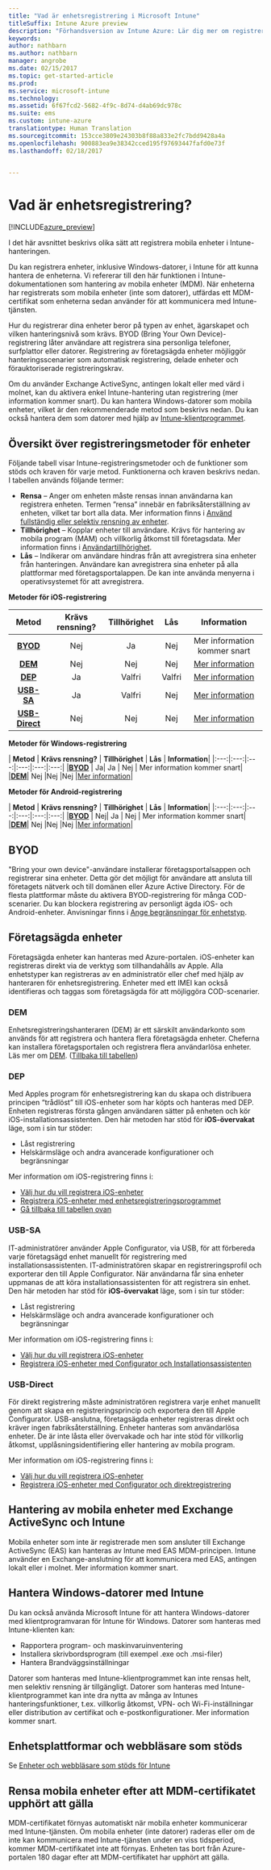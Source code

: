 ```yaml
---
title: "Vad är enhetsregistrering i Microsoft Intune"
titleSuffix: Intune Azure preview
description: "Förhandsversion av Intune Azure: Lär dig mer om registrering av iOS-, Android- och Windows-enheter."
keywords: 
author: nathbarn
ms.author: nathbarn
manager: angrobe
ms.date: 02/15/2017
ms.topic: get-started-article
ms.prod: 
ms.service: microsoft-intune
ms.technology: 
ms.assetid: 6f67fcd2-5682-4f9c-8d74-d4ab69dc978c
ms.suite: ems
ms.custom: intune-azure
translationtype: Human Translation
ms.sourcegitcommit: 153cce3809e24303b8f88a833e2fc7bdd9428a4a
ms.openlocfilehash: 900883ea9e38342cced195f97693447fafd0e73f
ms.lasthandoff: 02/18/2017


---
```


# <a name="what-is-device-enrollment"></a>Vad är enhetsregistrering?
[!INCLUDE[azure_preview](../includes/azure_preview.md)]

I det här avsnittet beskrivs olika sätt att registrera mobila enheter i Intune-hanteringen.

Du kan registrera enheter, inklusive Windows-datorer, i Intune för att kunna hantera de enheterna. Vi refererar till den här funktionen i Intune-dokumentationen som hantering av mobila enheter (MDM). När enheterna har registrerats som mobila enheter (inte som datorer), utfärdas ett MDM-certifikat som enheterna sedan använder för att kommunicera med Intune-tjänsten.

Hur du registrerar dina enheter beror på typen av enhet, ägarskapet och vilken hanteringsnivå som krävs. BYOD (Bring Your Own Device)-registrering låter användare att registrera sina personliga telefoner, surfplattor eller datorer. Registrering av företagsägda enheter möjliggör hanteringsscenarier som automatisk registrering, delade enheter och förauktoriserade registreringskrav.

Om du använder Exchange ActiveSync, antingen lokalt eller med värd i molnet, kan du aktivera enkel Intune-hantering utan registrering (mer information kommer snart). Du kan hantera Windows-datorer som mobila enheter, vilket är den rekommenderade metod som beskrivs nedan. Du kan också hantera dem som datorer med hjälp av [Intune-klientprogrammet](https://docs.microsoft.com/intune/deploy-use/manage-windows-pcs-with-microsoft-intune).


## <a name="overview-of-device-enrollment-methods"></a>Översikt över registreringsmetoder för enheter

Följande tabell visar Intune-registreringsmetoder och de funktioner som stöds och kraven för varje metod. Funktionerna och kraven beskrivs nedan. I tabellen används följande termer:

- **Rensa** – Anger om enheten måste rensas innan användarna kan registrera enheten. Termen ”rensa” innebär en fabriksåterställning av enheten, vilket tar bort alla data. Mer information finns i [Använd fullständig eller selektiv rensning av enheter](/intune-azure/manage-devices/use-full-or-selective-wipe-on-devices-using-microsoft-intune).
- **Tillhörighet** – Kopplar enheter till användare. Krävs för hantering av mobila program (MAM) och villkorlig åtkomst till företagsdata. Mer information finns i [Användartillhörighet](enroll-ios-devices-using-device-enrollment-program.md).
- **Lås** – Indikerar om användare hindras från att avregistrera sina enheter från hanteringen. Användare kan avregistrera sina enheter på alla plattformar med företagsportalappen. De kan inte använda menyerna i operativsystemet för att avregistrera.


**Metoder för iOS-registrering**

| **Metod** |    **Krävs rensning?** |    **Tillhörighet**    |    **Lås** | **Information** |
|:---:|:---:|:---:|:---:|:---:|
|**[BYOD](#byod)** | Nej|    Ja |    Nej | Mer information kommer snart|
|**[DEM](#dem)**|    Nej |Nej |Nej    | [Mer information](enroll-ios-devices-using-device-enrollment-program.md)|
|**[DEP](#dep)**|    Ja |    Valfri |    Valfri|[Mer information](enroll-ios-devices-using-device-enrollment-program.md)|
|**[USB-SA](#usb-sa)**|    Ja |    Valfri |    Nej| [Mer information](enroll-ios-devices-with-apple-configurator-and-setup-assistant.md)|
|**[USB-Direct](#usb-direct)**|    Nej |    Nej    | Nej|[Mer information](enroll-ios-devices-with-apple-configurator-and-direct-enrollment.md)|



**Metoder för Windows-registrering**

| **Metod** |    **Krävs rensning?** |    **Tillhörighet**    |    **Lås** | **Information**|
|:---:|:---:|:---:|:---:|:---:|:---:|
|**[BYOD](#byod)** | Ja|    Ja |    Nej | Mer information kommer snart|
|**[DEM](#dem)**|    Nej |Nej |Nej    |[Mer information](enroll-devices-using-device-enrollment-manager.md)|

**Metoder för Android-registrering**

| **Metod** |    **Krävs rensning?** |    **Tillhörighet**    |    **Lås** | **Information**|
|:---:|:---:|:---:|:---:|:---:|:---:|
|**[BYOD](#byod)** | Nej|    Ja |    Nej | Mer information kommer snart|
|**[DEM](#dem)**|    Nej |Nej |Nej    |[Mer information](enroll-ios-devices-using-device-enrollment-program.md)|


## <a name="byod"></a>BYOD
"Bring your own device"-användare installerar företagsportalsappen och registrerar sina enheter. Detta gör det möjligt för användare att ansluta till företagets nätverk och till domänen eller Azure Active Directory. För de flesta plattformar måste du aktivera BYOD-registrering för många COD-scenarier. Du kan blockera registrering av personligt ägda iOS- och Android-enheter. Anvisningar finns i [Ange begränsningar för enhetstyp](https://docs.microsoft.com/intune-azure/enroll-devices/set-enrollment-restrictions#set-device-type-restrictions).

## <a name="corporate-owned-devices"></a>Företagsägda enheter
Företagsägda enheter kan hanteras med Azure-portalen. iOS-enheter kan registreras direkt via de verktyg som tillhandahålls av Apple. Alla enhetstyper kan registreras av en administratör eller chef med hjälp av hanteraren för enhetsregistrering. Enheter med ett IMEI kan också identifieras och taggas som företagsägda för att möjliggöra COD-scenarier.

### <a name="dem"></a>DEM
Enhetsregistreringshanteraren (DEM) är ett särskilt användarkonto som används för att registrera och hantera flera företagsägda enheter. Cheferna kan installera företagsportalen och registrera flera användarlösa enheter. Läs mer om [DEM](enroll-devices-using-device-enrollment-manager.md). ([Tillbaka till tabellen](#overview-of-device-enrollment-methods))

### <a name="dep"></a>DEP
Med Apples program för enhetsregistrering kan du skapa och distribuera principen “trådlöst” till iOS-enheter som har köpts och hanteras med DEP. Enheten registreras första gången användaren sätter på enheten och kör iOS-installationsassistenten. Den här metoden har stöd för **iOS-övervakat** läge, som i sin tur stöder:

  -    Låst registrering
  -    Helskärmsläge och andra avancerade konfigurationer och begränsningar

Mer information om iOS-registrering finns i:

- [Välj hur du vill registrera iOS-enheter](choose-ios-enrollment-method.md)
- [Registrera iOS-enheter med enhetsregistreringsprogrammet](enroll-ios-devices-using-device-enrollment-program.md)
- [Gå tillbaka till tabellen ovan](#overview-of-device-enrollment-methods)

### <a name="usb-sa"></a>USB-SA
IT-administratörer använder Apple Configurator, via USB, för att förbereda varje företagsägd enhet manuellt för registrering med installationsassistenten. IT-administratören skapar en registreringsprofil och exporterar den till Apple Configurator. När användarna får sina enheter uppmanas de att köra installationsassistenten för att registrera sin enhet. Den här metoden har stöd för **iOS-övervakat** läge, som i sin tur stöder:
  -    Låst registrering
  -    Helskärmsläge och andra avancerade konfigurationer och begränsningar

Mer information om iOS-registrering finns i:

- [Välj hur du vill registrera iOS-enheter](choose-ios-enrollment-method.md)
- [Registrera iOS-enheter med Configurator och Installationsassistenten](enroll-ios-devices-with-apple-configurator-and-setup-assistant.md)

### <a name="usb-direct"></a>USB-Direct
För direkt registrering måste administratören registrera varje enhet manuellt genom att skapa en registreringsprincip och exportera den till Apple Configurator. USB-anslutna, företagsägda enheter registreras direkt och kräver ingen fabriksåterställning. Enheter hanteras som användarlösa enheter. De är inte låsta eller övervakade och har inte stöd för villkorlig åtkomst, upplåsningsidentifiering eller hantering av mobila program.

Mer information om iOS-registrering finns i:

- [Välj hur du vill registrera iOS-enheter](choose-ios-enrollment-method.md)
- [Registrera iOS-enheter med Configurator och direktregistrering](enroll-ios-devices-with-apple-configurator-and-direct-enrollment.md)

## <a name="mobile-device-management-with-exchange-activesync-and-intune"></a>Hantering av mobila enheter med Exchange ActiveSync och Intune
Mobila enheter som inte är registrerade men som ansluter till Exchange ActiveSync (EAS) kan hanteras av Intune med EAS MDM-principen. Intune använder en Exchange-anslutning för att kommunicera med EAS, antingen lokalt eller i molnet. Mer information kommer snart.


## <a name="windows-pc-management-with-intune"></a>Hantera Windows-datorer med Intune  
Du kan också använda Microsoft Intune för att hantera Windows-datorer med klientprogramvaran för Intune för Windows. Datorer som hanteras med Intune-klienten kan:

 - Rapportera program- och maskinvaruinventering
 - Installera skrivbordsprogram (till exempel .exe och .msi-filer)
 - Hantera Brandväggsinställningar

Datorer som hanteras med Intune-klientprogrammet kan inte rensas helt, men selektiv rensning är tillgängligt. Datorer som hanteras med Intune-klientprogrammet kan inte dra nytta av många av Intunes hanteringsfunktioner, t.ex. villkorlig åtkomst, VPN- och Wi-Fi-inställningar eller distribution av certifikat och e-postkonfigurationer. Mer information kommer snart.

## <a name="supported-device-platforms-and-browsers"></a>Enhetsplattformar och webbläsare som stöds

Se [Enheter och webbläsare som stöds för Intune](https://docs.microsoft.com/intune/get-started/supported-mobile-devices-and-computers)

## <a name="mobile-device-cleanup-after-mdm-certificate-expiration"></a>Rensa mobila enheter efter att MDM-certifikatet upphört att gälla

MDM-certifikatet förnyas automatiskt när mobila enheter kommunicerar med Intune-tjänsten. Om mobila enheter (inte datorer) raderas eller om de inte kan kommunicera med Intune-tjänsten under en viss tidsperiod, kommer MDM-certifikatet inte att förnyas. Enheten tas bort från Azure-portalen 180 dagar efter att MDM-certifikatet har upphört att gälla.


